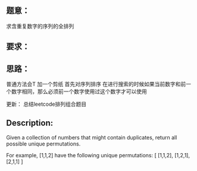## 题意：
求含重复数字的序列的全排列

## 要求：


## 思路：
普通方法会T
加一个剪纸
首先对序列排序
在进行搜索的时候如果当前数字和前一个数字相同，那么必须前一个数字使用过这个数字才可以使用

更新：
总结leetcode排列组合题目

## Description:
Given a collection of numbers that might contain duplicates, return all possible unique permutations.

For example,
[1,1,2] have the following unique permutations:
[
  [1,1,2],
  [1,2,1],
  [2,1,1]
]

